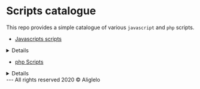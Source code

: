 # Scripts catalogue 
 This repo provides a simple catalogue of various `javascript` and `php` scripts.

- [Javascripts scripts](https://github.com/aliglelo/scripts/tree/master/js%20scripts)

<details>
 - [Search](https://github.com/aliglelo/scripts/tree/master/js%20scripts/Search)
- [Counter](https://github.com/aliglelo/scripts/tree/master/js%20scripts/Table%20counter)
- [Json to html](https://github.com/aliglelo/scripts/tree/master/js%20scripts/json-to-html)
</details>

- [php Scripts](https://github.com/aliglelo/scripts/tree/master/php%20scripts)
<details>
- [php login](https://github.com/aliglelo/scripts/tree/master/php%20scripts/php%20login)
- [IP Logger](https://github.com/aliglelo/scripts/tree/master/php%20scripts/php%20ip%20logger)
</details>
---
All rights reserved 2020 &copy;  Aliglelo 
